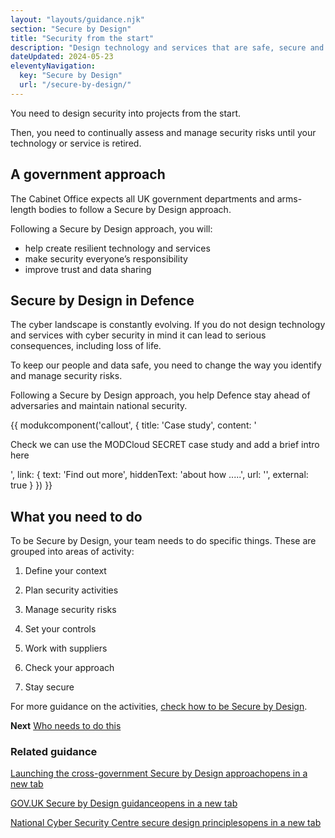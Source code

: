 ```yaml
---
layout: "layouts/guidance.njk"
section: "Secure by Design"
title: "Security from the start"
description: "Design technology and services that are safe, secure and resilient to cyber attack."
dateUpdated: 2024-05-23
eleventyNavigation:
  key: "Secure by Design"
  url: "/secure-by-design/"
---
```


You need to design security into projects from the start. 

Then, you need to continually assess and manage security risks until your technology or service is retired.  

## A government approach

The Cabinet Office expects all UK government departments and arms-length bodies to follow a Secure by Design approach. 

Following a Secure by Design approach, you will: 

- help create resilient technology and services
- make security everyone’s responsibility
- improve trust and data sharing

## Secure by Design in Defence

The cyber landscape is constantly evolving. If you do not design technology and services with cyber security in mind it can lead to serious consequences, including loss of life.

To keep our people and data safe, you need to change the way you identify and manage security risks. 

Following a Secure by Design approach, you help Defence stay ahead of adversaries and maintain national security.

{{ modukcomponent('callout', {
  title: 'Case study',
  content: '<p>Check we can use the MODCloud SECRET case study and add a brief intro here</p>',
  link: {
    text: 'Find out more',
    hiddenText: 'about how .....',
    url: '',
    external: true
  }
}) }}

## What you need to do

To be Secure by Design, your team needs to do specific things. These are grouped into areas of activity: 

1. Define your context
<!-- How your technology or service uses Defence data and how much risk it carries. -->
2. Plan security activities
<!-- Manage stakeholders, agree a suitable way to assess risk and select a control framework. -->
3. Manage security risks
<!-- Continuously manage security risks and use existing tools for regular self assessments. -->
4. Set your controls
<!-- Use existing tools to design and implement ways to address security risks. -->
5. Work with suppliers
<!-- Identify security risks when buying products and services and address them in contracts. -->
6. Check your approach
<!-- Test that your activities and controls are working and correct any vulnerabilities. -->
7. Stay secure
<!-- Keep assessing security risks against functional changes and external threats. -->

For more guidance on the activities, [check how to be Secure by Design]().

**Next**
[Who needs to do this]()

### Related guidance

<p class="govuk-body"><a href="https://cddo.blog.gov.uk/2023/12/20/deputy-prime-minister-announces-launch-of-cross-government-secure-by-design-approach/" target="_blank">Launching the cross-government Secure by Design approach<span class="govuk-visually-hidden">opens in a new tab</span></a></p> 
        
<p class="govuk-body"><a href="https://www.security.gov.uk/guidance/secure-by-design/" target="_blank">GOV.UK Secure by Design guidance<span class="govuk-visually-hidden">opens in a new tab</span></a></p>
        
<p class="govuk-body"><a href="https://www.ncsc.gov.uk/collection/cyber-security-design-principles" target="_blank">National Cyber Security Centre secure design principles<span class="govuk-visually-hidden">opens in a new tab</span></a></p>  


